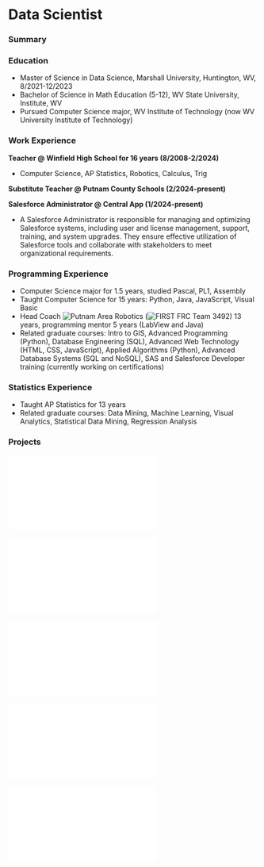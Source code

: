 # Data Scientist

### Summary

### Education
- Master of Science in Data Science,
Marshall University, Huntington, WV,
8/2021-12/2023
- Bachelor of Science in Math Education (5-12),
WV State University, Institute, WV
- Pursued Computer Science major,
WV Institute of Technology (now WV University Institute of Technology)

### Work Experience
**Teacher @ Winfield High School for 16 years (8/2008-2/2024)**
- Computer Science, AP Statistics, 
Robotics, Calculus, Trig

**Substitute Teacher @ Putnam County Schools (2/2024-present)**

**Salesforce Administrator @ Central App (1/2024-present)**
- A Salesforce Administrator is responsible for managing and optimizing Salesforce systems,
including user and license management, support, training, and system upgrades. They ensure
effective utilization of Salesforce tools and collaborate with stakeholders to meet organizational requirements.

### Programming Experience
- Computer Science major for 1.5 years, studied Pascal, PL1, Assembly
- Taught Computer Science for 15 years: Python, Java, JavaScript, Visual Basic
- Head Coach ![Putnam Area Robotics](https://www.parts3492.org) (![FIRST FRC](https://www.firstinspires.org) Team 3492) 13 years, programming mentor 5 years (LabView and Java)
- Related graduate courses: Intro to GIS, Advanced Programming (Python), Database Engineering (SQL),
Advanced Web Technology (HTML, CSS, JavaScript), Applied Algorithms (Python), Advanced Database Systems (SQL and NoSQL),
SAS and Salesforce Developer training (currently working on certifications)

### Statistics Experience
- Taught AP Statistics for 13 years
- Related graduate courses: Data Mining, Machine Learning, Visual Analytics, Statistical Data Mining, Regression Analysis

### Projects
![Synchronous e-Learning Effects on Math Performance of High School Students (random forest classifier, decision tree regression, k-means clustering, learning curve, validation curve)](/assets/papers/SynchronousElearningEffects.pdf) 

![Visual Analysis of Effects of Key Demographics on Covid-19 Vaccine Hesitancy in the US (visualizations in Tableau)](/assets/papers/CS670FinalProjectPaper_TinaKirk.pdf)

![Predicting Used Car Prices (correlation matrix, linear regression, transforming to achieve linearity, best subset selection, ANOVA, Kolmogorov-Smirnov (K-S) Test, Levene's Test, Boxcox)](/assets/papers/FinalReportRevised_TinaKirk.pdf)

![Predicting SAT Scores of High School Students (linear regression, residual plots, normal probability plots (QQ), polynomial regression, best subset selection, forward and backward stepwise selection, validation set approach, regressor selction criteria: Cp, BIC, AIC, adjusted r-squared)](/assets/papers/SynchronousElearningEffects.pdf)

![Predicting Student Exam Performance (data preparation, jitter plot, beeswarm plot, ggplot methods of geom_sina() and geom_violin(), logistics regression to predict categorical response of pass/fail)](/assets/papers/Student_Exam_Performance_Prediction.pdf)



